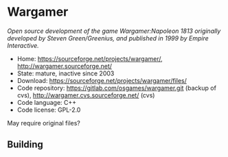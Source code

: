 # Wargamer

_Open source development of the game Wargamer:Napoleon 1813 originally developed by Steven Green/Greenius, and published in 1999 by Empire Interactive._

- Home: https://sourceforge.net/projects/wargamer/, http://wargamer.sourceforge.net/
- State: mature, inactive since 2003
- Download: https://sourceforge.net/projects/wargamer/files/
- Code repository: https://gitlab.com/osgames/wargamer.git (backup of cvs), http://wargamer.cvs.sourceforge.net/ (cvs)
- Code language: C++
- Code license: GPL-2.0

May require original files?

## Building